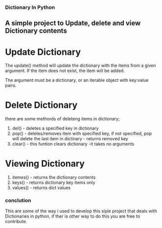 ### Dictionary In Python
## A simple project to Update, delete and view Dictionary contents
# Update Dictionary
The update() method will update the dictionary with the items from a given argument. If the item does not exist, the item will be added.

The argument must be a dictionary, or an iterable object with key:value pairs.

# Delete Dictionary
there are some methords of deleteng items in dictionary;
1. del() - deletes a specified key in dictionary
2. pop() - deletes/removes item with specified key, if not specified, pop will delete the last item in dictinary
         - returns removed key
3. clear() - this funtion clears dictionary
           -it takes no arguments 
# Viewing Dictionary
1. itemes() - returns the dictionary contents
2. keys() - returns dictionary key items only
3. values() - returns dict values

### conclution
This are some of the way i used to develop this siple project that deals with Dictionaries in python,
if ther is other way to do this you are free to contribute.

